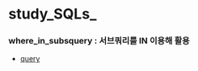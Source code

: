 # study_SQLs_
### where_in_subsquery : 서브쿼리를 IN 이용해 활용
- [query](./bottlepark/w3schools/where_in_subquery.sql)